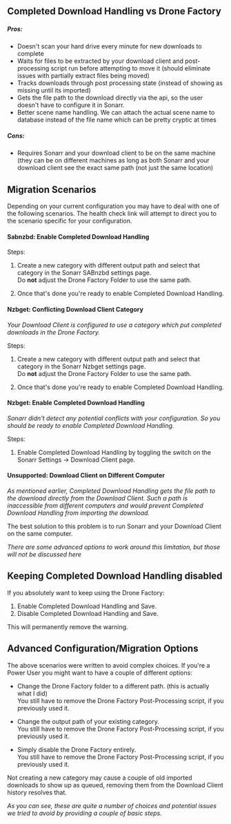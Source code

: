 ## Completed Download Handling vs Drone Factory

##### Pros:

- Doesn't scan your hard drive every minute for new downloads to complete
- Waits for files to be extracted by your download client and post-processing script run before attempting to move it (should eliminate issues with partially extract files being moved)
- Tracks downloads through post processing state (instead of showing as missing until its imported)
- Gets the file path to the download directly via the api, so the user doesn't have to configure it in Sonarr.
- Better scene name handling. We can attach the actual scene name to database instead of the file name which can be pretty cryptic at times

##### Cons:
- Requires Sonarr and your download client to be on the same machine (they can be on different machines as long as both Sonarr and your download client see the exact same path (not just the same location)

## Migration Scenarios

Depending on your current configuration you may have to deal with one of the following scenarios.
The health check link will attempt to direct you to the scenario specific for your configuration.

#### Sabnzbd: Enable Completed Download Handling

Steps:

1. Create a new category with different output path and select that category in the Sonarr SABnzbd settings page.  
   Do **not** adjust the Drone Factory Folder to use the same path.  

2. Once that's done you're ready to enable Completed Download Handling.

#### Nzbget: Conflicting Download Client Category

_Your Download Client is configured to use a category which put completed downloads in the Drone Factory._

Steps:

1. Create a new category with different output path and select that category in the Sonarr Nzbget settings page.  
   Do **not** adjust the Drone Factory Folder to use the same path.

2. Once that's done you're ready to enable Completed Download Handling. 

#### Nzbget: Enable Completed Download Handling

_Sonarr didn't detect any potential conflicts with your configuration. So you should be ready to enable Completed Download Handling._

Steps:

1. Enable Completed Download Handling by toggling the switch on the Sonarr Settings -> Download Client page.  

#### Unsupported: Download Client on Different Computer

_As mentioned earlier, Completed Download Handling gets the file path to the download directly from the Download Client. Such a path is inaccessible from different computers and would prevent Completed Download Handling from importing the download._

The best solution to this problem is to run Sonarr and your Download Client on the same computer.

_There are some advanced options to work around this limitation, but those will not be discussed here_

## Keeping Completed Download Handling disabled

If you absolutely want to keep using the Drone Factory:

1. Enable Completed Download Handling and Save.  
2. Disable Completed Download Handling and Save.  

This will permanently remove the warning.

## Advanced Configuration/Migration Options

The above scenarios were written to avoid complex choices. If you're a Power User you might want to have a couple of different options:

* Change the Drone Factory folder to a different path. (this is actually what I did)  
  You still have to remove the Drone Factory Post-Processing script, if you previously used it.

* Change the output path of your existing category.  
  You still have to remove the Drone Factory Post-Processing script, if you previously used it.

* Simply disable the Drone Factory entirely.  
  You still have to remove the Drone Factory Post-Processing script, if you previously used it.

Not creating a new category may cause a couple of old imported downloads to show up as queued, removing them from the Download Client history resolves that.

_As you can see, these are quite a number of choices and potential issues we tried to avoid by providing a couple of basic steps._





















 